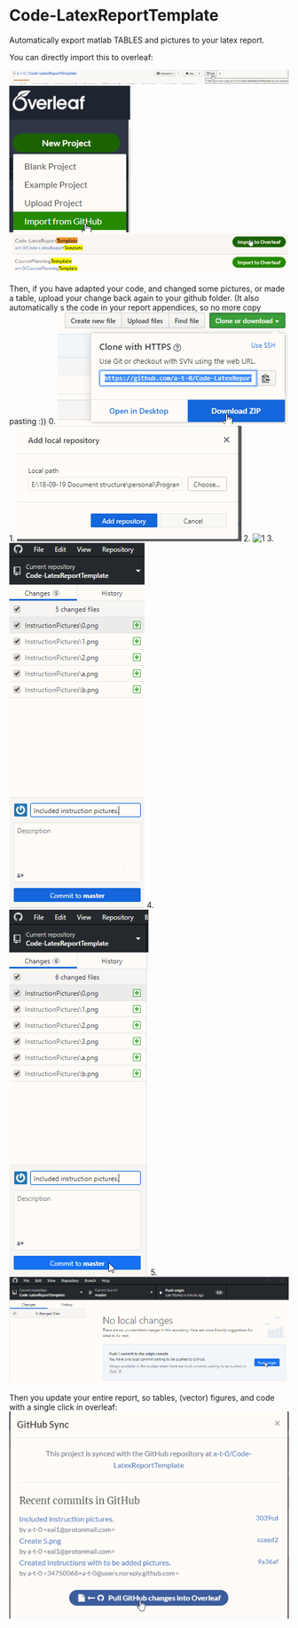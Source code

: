 # Code-LatexReportTemplate
Automatically export matlab TABLES and pictures to your latex report.

You can directly import this to overleaf:

![1](./InstructionPictures/a.png)
![1](./InstructionPictures/b.png)
![1](./InstructionPictures/c.png)

Then, if you have adapted your code, and changed some pictures, or made a table, upload your change back again to your github folder.
(It also automatically s the code in your report appendices, so no more copy pasting :))
0.
![1](./InstructionPictures/0.png)
1.
![1](./InstructionPictures/1.png)
2.
![1](./InstructionPictures/b2.png)
3.
![1](./InstructionPictures/3.png)
4. 
![1](./InstructionPictures/4.png)
5.
![1](./InstructionPictures/5.png)

Then you update your entire report, so tables, (vector) figures, and code with a single click in overleaf:
![1](./InstructionPictures/d.png)
